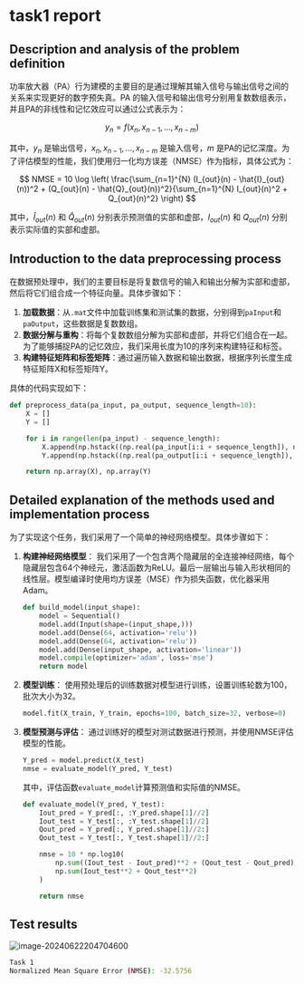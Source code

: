 # task1 report

## Description and analysis of the problem definition

功率放大器（PA）行为建模的主要目的是通过理解其输入信号与输出信号之间的关系来实现更好的数字预失真。PA 的输入信号和输出信号分别用复数数组表示，并且PA的非线性和记忆效应可以通过公式表示为：

$$
y_n = f(x_n, x_{n-1}, \ldots, x_{n-m})
$$

其中，$y_n$ 是输出信号，$x_n, x_{n-1}, \ldots, x_{n-m}$ 是输入信号，$m$ 是PA的记忆深度。为了评估模型的性能，我们使用归一化均方误差（NMSE）作为指标，具体公式为：

$$
NMSE = 10 \log \left( \frac{\sum_{n=1}^{N} (I_{out}(n) - \hat{I}_{out}(n))^2 + (Q_{out}(n) - \hat{Q}_{out}(n))^2}{\sum_{n=1}^{N} I_{out}(n)^2 + Q_{out}(n)^2} \right)
$$

其中，$\hat{I}_{out}(n)$ 和 $\hat{Q}_{out}(n)$ 分别表示预测值的实部和虚部，$I_{out}(n)$ 和 $Q_{out}(n)$ 分别表示实际值的实部和虚部。

## Introduction to the data preprocessing process

在数据预处理中，我们的主要目标是将复数信号的输入和输出分解为实部和虚部，然后将它们组合成一个特征向量。具体步骤如下：

1. **加载数据**：从`.mat`文件中加载训练集和测试集的数据，分别得到`paInput`和`paOutput`，这些数据是复数数组。
2. **数据分解与重构**：将每个复数数组分解为实部和虚部，并将它们组合在一起。为了能够捕捉PA的记忆效应，我们采用长度为10的序列来构建特征和标签。
3. **构建特征矩阵和标签矩阵**：通过遍历输入数据和输出数据，根据序列长度生成特征矩阵X和标签矩阵Y。

具体的代码实现如下：

```python
def preprocess_data(pa_input, pa_output, sequence_length=10):
    X = []
    Y = []

    for i in range(len(pa_input) - sequence_length):
        X.append(np.hstack((np.real(pa_input[i:i + sequence_length]), np.imag(pa_input[i:i + sequence_length]))))
        Y.append(np.hstack((np.real(pa_output[i:i + sequence_length]), np.imag(pa_output[i:i + sequence_length]))))

    return np.array(X), np.array(Y)
```

## Detailed explanation of the methods used and implementation process

为了实现这个任务，我们采用了一个简单的神经网络模型。具体步骤如下：

1. **构建神经网络模型**：
   我们采用了一个包含两个隐藏层的全连接神经网络，每个隐藏层包含64个神经元，激活函数为ReLU。最后一层输出与输入形状相同的线性层。模型编译时使用均方误差（MSE）作为损失函数，优化器采用Adam。

   ```python
   def build_model(input_shape):
       model = Sequential()
       model.add(Input(shape=(input_shape,)))
       model.add(Dense(64, activation='relu'))
       model.add(Dense(64, activation='relu'))
       model.add(Dense(input_shape, activation='linear'))
       model.compile(optimizer='adam', loss='mse')
       return model
   ```

2. **模型训练**：
   使用预处理后的训练数据对模型进行训练，设置训练轮数为100，批次大小为32。

   ```python
   model.fit(X_train, Y_train, epochs=100, batch_size=32, verbose=0)
   ```

3. **模型预测与评估**：
   通过训练好的模型对测试数据进行预测，并使用NMSE评估模型的性能。

   ```python
   Y_pred = model.predict(X_test)
   nmse = evaluate_model(Y_pred, Y_test)
   ```

   其中，评估函数`evaluate_model`计算预测值和实际值的NMSE。

   ```python
   def evaluate_model(Y_pred, Y_test):
       Iout_pred = Y_pred[:, :Y_pred.shape[1]//2]
       Iout_test = Y_test[:, :Y_test.shape[1]//2]
       Qout_pred = Y_pred[:, Y_pred.shape[1]//2:]
       Qout_test = Y_test[:, Y_test.shape[1]//2:]
   
       nmse = 10 * np.log10(
           np.sum((Iout_test - Iout_pred)**2 + (Qout_test - Qout_pred)**2) /
           np.sum(Iout_test**2 + Qout_test**2)
       )
   
       return nmse
   ```

## Test results

![image-20240622204704600](C:\Users\Lenovo\AppData\Roaming\Typora\typora-user-images\image-20240622204704600.png)

```bash
Task 1
Normalized Mean Square Error (NMSE): -32.5756
```

